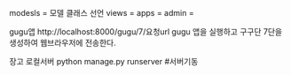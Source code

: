 modesls = 모델 클래스 선언
views = 
apps =
admin = 

gugu앱
http://localhost:8000/gugu/7/요청url
gugu 앱을 실행하고 구구단 7단을 생성하여 웹브라우저에 전송한다.

장고 로컬서버
python manage.py runserver #서버기동
